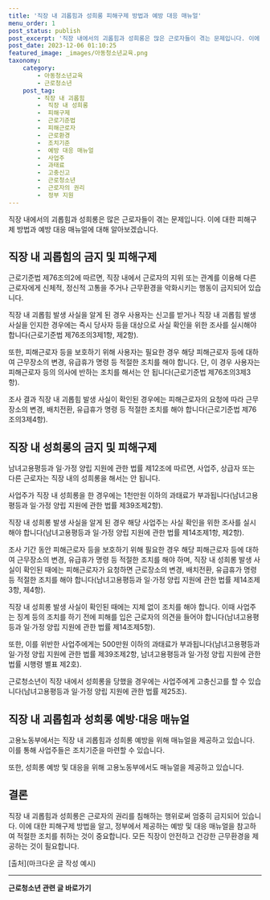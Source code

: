 ```yaml
---
title: '직장 내 괴롭힘과 성희롱 피해구제 방법과 예방 대응 매뉴얼'
menu_order: 1
post_status: publish
post_excerpt: '직장 내에서의 괴롭힘과 성희롱은 많은 근로자들이 겪는 문제입니다. 이에 대한 피해구제 방법과 예방 대응 매뉴얼에 대해 알아보겠습니다.'
post_date: 2023-12-06 01:10:25
featured_image: _images/아동청소년교육.png
taxonomy:
    category:
        - 아동청소년교육
        - 근로청소년
    post_tag:
        - 직장 내 괴롭힘
        -  직장 내 성희롱
        -  피해구제
        -  근로기준법
        -  피해근로자
        -  근로환경
        -  조치기준
        -  예방 대응 매뉴얼
        -  사업주
        -  과태료
        -  고충신고
        -  근로청소년
        -  근로자의 권리
        -  정부 지원
---
```



직장 내에서의 괴롭힘과 성희롱은 많은 근로자들이 겪는 문제입니다. 이에 대한 피해구제 방법과 예방 대응 매뉴얼에 대해 알아보겠습니다.

## 직장 내 괴롭힘의 금지 및 피해구제

근로기준법 제76조의2에 따르면, 직장 내에서 근로자의 지위 또는 관계를 이용해 다른 근로자에게 신체적, 정신적 고통을 주거나 근무환경을 악화시키는 행동이 금지되어 있습니다.

직장 내 괴롭힘 발생 사실을 알게 된 경우 사용자는 신고를 받거나 직장 내 괴롭힘 발생 사실을 인지한 경우에는 즉시 당사자 등을 대상으로 사실 확인을 위한 조사를 실시해야 합니다(근로기준법 제76조의3제1항, 제2항).

또한, 피해근로자 등을 보호하기 위해 사용자는 필요한 경우 해당 피해근로자 등에 대하여 근무장소의 변경, 유급휴가 명령 등 적절한 조치를 해야 합니다. 단, 이 경우 사용자는 피해근로자 등의 의사에 반하는 조치를 해서는 안 됩니다(근로기준법 제76조의3제3항).

조사 결과 직장 내 괴롭힘 발생 사실이 확인된 경우에는 피해근로자의 요청에 따라 근무장소의 변경, 배치전환, 유급휴가 명령 등 적절한 조치를 해야 합니다(근로기준법 제76조의3제4항).

## 직장 내 성희롱의 금지 및 피해구제

남녀고용평등과 일·가정 양립 지원에 관한 법률 제12조에 따르면, 사업주, 상급자 또는 다른 근로자는 직장 내의 성희롱을 해서는 안 됩니다.

사업주가 직장 내 성희롱을 한 경우에는 1천만원 이하의 과태료가 부과됩니다(남녀고용평등과 일·가정 양립 지원에 관한 법률 제39조제2항).

직장 내 성희롱 발생 사실을 알게 된 경우 해당 사업주는 사실 확인을 위한 조사를 실시해야 합니다(남녀고용평등과 일·가정 양립 지원에 관한 법률 제14조제1항, 제2항).

조사 기간 동안 피해근로자 등을 보호하기 위해 필요한 경우 해당 피해근로자 등에 대하여 근무장소의 변경, 유급휴가 명령 등 적절한 조치를 해야 하며, 직장 내 성희롱 발생 사실이 확인된 때에는 피해근로자가 요청하면 근로장소의 변경, 배치전환, 유급휴가 명령 등 적절한 조치를 해야 합니다(남녀고용평등과 일·가정 양립 지원에 관한 법률 제14조제3항, 제4항).

직장 내 성희롱 발생 사실이 확인된 때에는 지체 없이 조치를 해야 합니다. 이때 사업주는 징계 등의 조치를 하기 전에 피해를 입은 근로자의 의견을 들어야 합니다(남녀고용평등과 일·가정 양립 지원에 관한 법률 제14조제5항).

또한, 이를 위반한 사업주에게는 500만원 이하의 과태료가 부과됩니다(남녀고용평등과 일·가정 양립 지원에 관한 법률 제39조제2항, 남녀고용평등과 일·가정 양립 지원에 관한 법률 시행령 별표 제2호).

근로청소년이 직장 내에서 성희롱을 당했을 경우에는 사업주에게 고충신고를 할 수 있습니다(남녀고용평등과 일·가정 양립 지원에 관한 법률 제25조).

## 직장 내 괴롭힘과 성희롱 예방·대응 매뉴얼

고용노동부에서는 직장 내 괴롭힘과 성희롱 예방을 위해 매뉴얼을 제공하고 있습니다. 이를 통해 사업주들은 조치기준을 마련할 수 있습니다.

또한, 성희롱 예방 및 대응을 위해 고용노동부에서도 매뉴얼을 제공하고 있습니다.

## 결론

직장 내 괴롭힘과 성희롱은 근로자의 권리를 침해하는 행위로써 엄중히 금지되어 있습니다. 이에 대한 피해구제 방법을 알고, 정부에서 제공하는 예방 및 대응 매뉴얼을 참고하여 적절한 조치를 취하는 것이 중요합니다. 모든 직장이 안전하고 건강한 근무환경을 제공하는 것이 필요합니다.

[출처](마크다운 글 작성 예시)


<!-- wp:separator -->
<hr class="wp-block-separator has-alpha-channel-opacity"/>
<!-- /wp:separator -->

<!-- wp:group {"backgroundColor":"base","layout":{"type":"constrained"}} -->
<div class="wp-block-group has-base-background-color has-background"><!-- wp:paragraph {"align":"center","fontSize":"medium"} -->
<p class="has-text-align-center has-large-font-size"><strong>근로청소년 관련 글 바로가기</strong></p>
<!-- /wp:paragraph -->


<!-- wp:latest-posts
{"categories":[{"id":30665,"count":19,"description":"","link":"https://uknowlaw.com/category/%ea%b7%bc%eb%a1%9c%ec%b2%ad%ec%86%8c%eb%85%84/","name":"근로청소년","slug":"근로청소년","taxonomy":"category","parent":0,"meta":[],"_links":{"self":[{"href":"https://uknowlaw.com/wp-json/wp/v2/categories/30665"}],"collection":[{"href":"https://uknowlaw.com/wp-json/wp/v2/categories"}],"about":[{"href":"https://uknowlaw.com/wp-json/wp/v2/taxonomies/category"}],"wp:post_type":[{"href":"https://uknowlaw.com/wp-json/wp/v2/posts?categories=30665"}],"curies":[{"name":"wp","href":"https://api.w.org/{rel}","templated":true}]}}],"postsToShow":100,"excerptLength":28,"postLayout":"grid","columns":2,"featuredImageAlign":"left","featuredImageSizeSlug":"large","fontSize":"small"} /--></div>
<!-- /wp:group -->